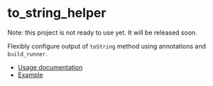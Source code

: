 # to_string_helper
Note: this project is not ready to use yet. It will be released soon.

Flexibly configure output of `toString` method using annotations and `build_runner`.

* [Usage documentation](to_string_helper/README.md)
* [Example](example)

